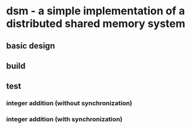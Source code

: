 # dsm - a simple implementation of a distributed shared memory system

## basic design

## build

## test

### integer addition (without synchronization)

### integer addition (with synchronization)

